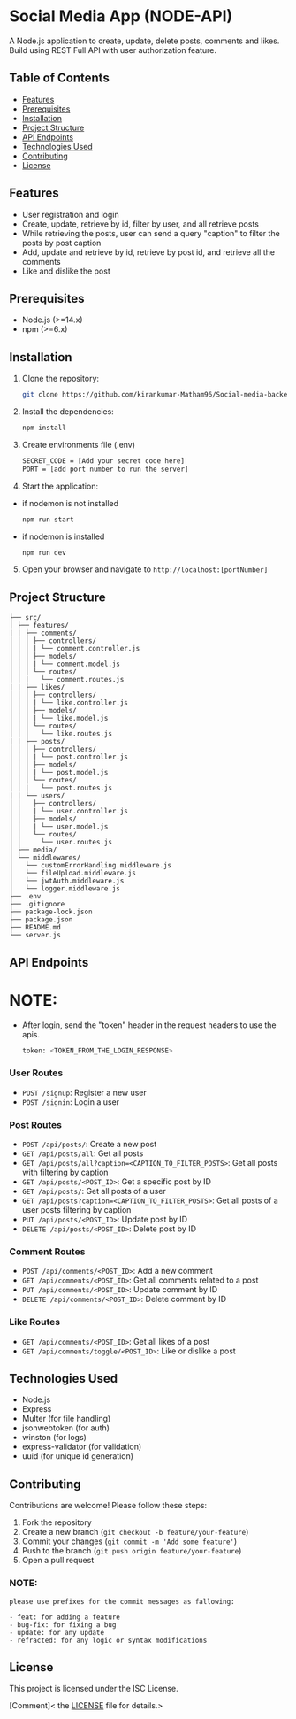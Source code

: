 # Social Media App (NODE-API)

A Node.js application to create, update, delete posts, comments and likes. Build using REST Full API with user authorization feature.

## Table of Contents

- [Features](#features)
- [Prerequisites](#prerequisites)
- [Installation](#installation)
- [Project Structure](#project-structure)
- [API Endpoints](#api-endpoints)
- [Technologies Used](#technologies-used)
- [Contributing](#contributing)
- [License](#license)

## Features

- User registration and login
- Create, update, retrieve by id, filter by user, and all retrieve posts
- While retrieving the posts, user can send a query "caption" to filter the posts by post caption
- Add, update and retrieve by id, retrieve by post id, and retrieve all the comments
- Like and dislike the post

## Prerequisites

- Node.js (>=14.x)
- npm (>=6.x)

## Installation

1. Clone the repository:

   ```bash
   git clone https://github.com/kirankumar-Matham96/Social-media-backend-api.git
   ```

2. Install the dependencies:

   ```bash
   npm install
   ```

3. Create environments file (.env)

   ```bash
   SECRET_CODE = [Add your secret code here]
   PORT = [add port number to run the server]
   ```

4. Start the application:

- if nodemon is not installed

  ```bash
  npm run start
  ```

- if nodemon is installed

  ```bash
  npm run dev
  ```

5. Open your browser and navigate to `http://localhost:[portNumber]`

## Project Structure

```
├── src/
│ ├── features/
| | ├── comments/
│ │ │ ├── controllers/
│ │ │ | └── comment.controller.js
│ │ │ ├── models/
│ │ │ | └── comment.model.js
│ │ │ └── routes/
│ │ |   └── comment.routes.js
| | ├── likes/
│ │ │ ├── controllers/
│ │ │ | └── like.controller.js
│ │ │ ├── models/
│ │ │ | └── like.model.js
│ │ │ └── routes/
│ │ │   └── like.routes.js
| | ├── posts/
│ │ │ ├── controllers/
│ │ │ | └── post.controller.js
│ │ │ ├── models/
│ │ │ | └── post.model.js
│ │ │ └── routes/
│ │ |   └── post.routes.js
| | └── users/
│ │   ├── controllers/
│ │   | └── user.controller.js
│ │   ├── models/
│ │   | └── user.model.js
│ │   └── routes/
│ │     └── user.routes.js
│ ├── media/
│ └── middlewares/
│   └── customErrorHandling.middleware.js
│   └── fileUpload.middleware.js
│   └── jwtAuth.middleware.js
│   └── logger.middleware.js
├── .env
├── .gitignore
├── package-lock.json
├── package.json
├── README.md
└── server.js
```

## API Endpoints

# NOTE:

- After login, send the "token" header in the request headers to use the apis.
  ```bash
  token: <TOKEN_FROM_THE_LOGIN_RESPONSE>
  ```

### User Routes

- `POST /signup`: Register a new user
- `POST /signin`: Login a user

### Post Routes

- `POST /api/posts/`: Create a new post
- `GET /api/posts/all`: Get all posts
- `GET /api/posts/all?caption=<CAPTION_TO_FILTER_POSTS>`: Get all posts with filtering by caption
- `GET /api/posts/<POST_ID>`: Get a specific post by ID
- `GET /api/posts/`: Get all posts of a user
- `GET /api/posts?caption=<CAPTION_TO_FILTER_POSTS>`: Get all posts of a user posts filtering by caption
- `PUT /api/posts/<POST_ID>`: Update post by ID
- `DELETE /api/posts/<POST_ID>`: Delete post by ID

### Comment Routes

- `POST /api/comments/<POST_ID>`: Add a new comment
- `GET /api/comments/<POST_ID>`: Get all comments related to a post
- `PUT /api/comments/<POST_ID>`: Update comment by ID
- `DELETE /api/comments/<POST_ID>`: Delete comment by ID

### Like Routes

- `GET /api/comments/<POST_ID>`: Get all likes of a post
- `GET /api/comments/toggle/<POST_ID>`: Like or dislike a post

## Technologies Used

- Node.js
- Express
- Multer (for file handling)
- jsonwebtoken (for auth)
- winston (for logs)
- express-validator (for validation)
- uuid (for unique id generation)

## Contributing

Contributions are welcome! Please follow these steps:

1. Fork the repository
2. Create a new branch (`git checkout -b feature/your-feature`)
3. Commit your changes (`git commit -m 'Add some feature'`)
4. Push to the branch (`git push origin feature/your-feature`)
5. Open a pull request

### NOTE:

    please use prefixes for the commit messages as fallowing:

    - feat: for adding a feature
    - bug-fix: for fixing a bug
    - update: for any update
    - refracted: for any logic or syntax modifications

## License

This project is licensed under the ISC License.

[Comment]< the [LICENSE](LICENSE) file for details.>
